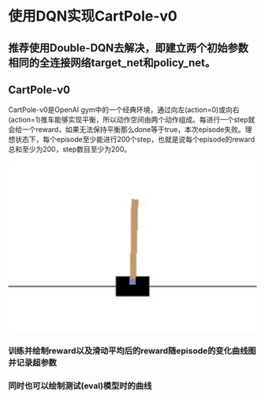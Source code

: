 # 使用DQN实现CartPole-v0
## 推荐使用Double-DQN去解决，即建立两个初始参数相同的全连接网络target_net和policy_net。

## CartPole-v0
CartPole-v0是OpenAI gym中的一个经典环境，通过向左(action=0)或向右(action=1)推车能够实现平衡，所以动作空间由两个动作组成。每进行一个step就会给一个reward，如果无法保持平衡那么done等于true，本次episode失败。理想状态下，每个episode至少能进行200个step，也就是说每个episode的reward总和至少为200，step数目至少为200。

![](https://github.com/Herrhub/Deep-Reinforcement-Learning/blob/main/images/p1.png)

### 训练并绘制reward以及滑动平均后的reward随episode的变化曲线图并记录超参数

### 同时也可以绘制测试(eval)模型时的曲线
